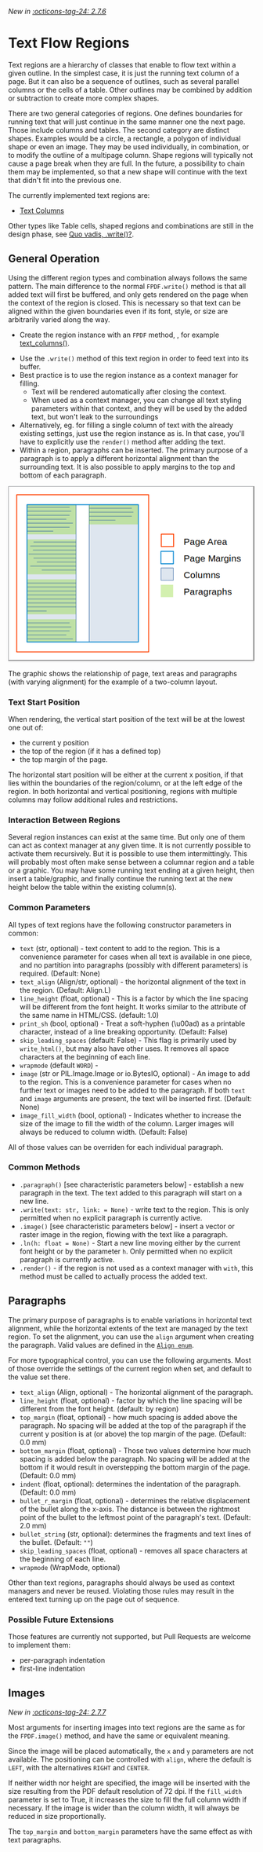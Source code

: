_New in [:octicons-tag-24: 2.7.6](https://github.com/py-pdf/fpdf2/blob/master/CHANGELOG.md)_

# Text Flow Regions #
Text regions are a hierarchy of classes that enable to flow text within a given outline. In the simplest case, it is just the running text column of a page. But it can also be a sequence of outlines, such as several parallel columns or the cells of a table. Other outlines may be combined by addition or subtraction to create more complex shapes.

There are two general categories of regions. One defines boundaries for running text that will just continue in the same manner one the next page. Those include columns and tables. The second category are distinct shapes. Examples would be a circle, a rectangle, a polygon of individual shape or even an image. They may be used individually, in combination, or to modify the outline of a multipage column. Shape regions will typically not cause a page break when they are full. In the future, a possibility to chain them may be implemented, so that a new shape will continue with the text that didn't fit into the previous one.

The currently implemented text regions are:

* [Text Columns](TextColumns.html)

Other types like Table cells, shaped regions and combinations are still in the design phase, see [Quo vadis, .write()?](https://github.com/py-pdf/fpdf2/discussions/339).


## General Operation ##
Using the different region types and combination always follows the same pattern. The main difference to the normal `FPDF.write()` method is that all added text will first be buffered, and only gets rendered on the page when the context of the region is closed. This is necessary so that text can be aligned within the given boundaries even if its font, style, or size are arbitrarily varied along the way.

* Create the region instance with an `FPDF` method, , for example [text_columns()](https://py-pdf.github.io/fpdf2/fpdf/fpdf.html#fpdf.fpdf.text_columns).
<!--
* future: (_If desired, add or subtract other shapes from it (with geometric regions)_).
-->
* Use the `.write()` method of this text region in order to feed text into its buffer.
* Best practice is to use the region instance as a context manager for filling.
    * Text will be rendered automatically after closing the context.
    * When used as a context manager, you can change all text styling parameters within that context, and they will be used by the added text, but won't leak to the surroundings
* Alternatively, eg. for filling a single column of text with the already existing settings, just use the region instance as is. In that case, you'll have to explicitly use the `render()` method after adding the text.
* Within a region, paragraphs can be inserted. The primary purpose of a paragraph is to apply a different horizontal alignment than the surrounding text. It is also possible to apply margins to the top and bottom of each paragraph.

![](tcols-paragraphs.png)

The graphic shows the relationship of page, text areas and paragraphs (with varying alignment) for the example of a two-column layout.


### Text Start Position ###
When rendering, the vertical start position of the text will be at the lowest one out of:

* the current y position
* the top of the region (if it has a defined top)
* the top margin of the page.

The horizontal start position will be either at the current x position, if that lies within the boundaries of the region/column, or at the left edge of the region.
In both horizontal and vertical positioning, regions with multiple columns may follow additional rules and restrictions.


### Interaction Between Regions ###
Several region instances can exist at the same time. But only one of them can act as context manager at any given time. It is not currently possible to activate them recursively. But it is possible to use them intermittingly. This will probably most often make sense between a columnar region and a table or a graphic. You may have some running text ending at a given height, then insert a table/graphic, and finally continue the running text at the new height below the table within the existing column(s).


### Common Parameters ###
All types of text regions have the following constructor parameters in common:

* `text` (str, optional) - text content to add to the region. This is a convenience parameter for cases when all text is available in one piece, and no partition into paragraphs (possibly with different parameters) is required. (Default: None)
* `text_align` (Align/str, optional) - the horizontal alignment of the text in the region. (Default: Align.L)
* `line_height` (float, optional) - This is a factor by which the line spacing will be different from the font height. It works similar to the attribute of the same name in HTML/CSS. (default: 1.0)
* `print_sh` (bool, optional) - Treat a soft-hyphen (\\u00ad) as a printable character, instead of a line breaking opportunity. (Default: False)
* `skip_leading_spaces` (default: False) - This flag is primarily used by `write_html()`, but may also have other uses. It removes all space characters at the beginning of each line.
* `wrapmode` (default `WORD`) -
* `image` (str or PIL.Image.Image or io.BytesIO, optional) - An image to add to the region. This is a convenience parameter for cases when no further text or images need to be added to the paragraph. If both `text` and `image` arguments are present, the text will be inserted first. (Default: None)
* `image_fill_width` (bool, optional) - Indicates whether to increase the size of the image to fill the width of the column. Larger images will always be reduced to column width. (Default: False)

All of those values can be overriden for each individual paragraph.


### Common Methods ###
* `.paragraph()` [see characteristic parameters below] - establish a new paragraph in the text. The text added to this paragraph will start on a new line.
* `.write(text: str, link: = None)` - write text to the region. This is only permitted when no explicit paragraph is currently active.
* `.image()` [see characteristic parameters below] - insert a vector or raster image in the region, flowing with the text like a paragraph.
* `.ln(h: float = None)` - Start a new line moving either by the current font height or by the parameter `h`. Only permitted when no explicit paragraph is currently active.
* `.render()` - if the region is not used as a context manager with `with`, this method must be called to actually process the added text.


## Paragraphs ##
The primary purpose of paragraphs is to enable variations in horizontal text alignment, while the horizontal extents of the text are managed by the text region. To set the alignment, you can use the `align` argument when creating the paragraph. Valid values are defined in the [`Align enum`](https://py-pdf.github.io/fpdf2/fpdf/enums.html#fpdf.enums.Align).

For more typographical control, you can use the following arguments. Most of those override the settings of the current region when set, and default to the value set there.

* `text_align` (Align, optional) - The horizontal alignment of the paragraph.
* `line_height` (float, optional) - factor by which the line spacing will be different from the font height. (default: by region)
* `top_margin` (float, optional) -  how much spacing is added above the paragraph. No spacing will be added at the top of the paragraph if the current y position is at (or above) the top margin of the page. (Default: 0.0 mm)
* `bottom_margin` (float, optional) - Those two values determine how much spacing is added below the paragraph. No spacing will be added at the bottom if it would result in overstepping the bottom margin of the page. (Default: 0.0 mm)
* `indent` (float, optional): determines the indentation of the paragraph. (Default: 0.0 mm)
* `bullet_r_margin` (float, optional) - determines the relative displacement of the bullet along the x-axis. The distance is between the rightmost point of the bullet to the leftmost point of the paragraph's text. (Default: 2.0 mm)
* `bullet_string` (str, optional): determines the fragments and text lines of the bullet. (Default: `""`)
* `skip_leading_spaces` (float, optional) - removes all space characters at the beginning of each line.
* `wrapmode` (WrapMode, optional)

Other than text regions, paragraphs should always be used as context managers and never be reused. Violating those rules may result in the entered text turning up on the page out of sequence.


### Possible Future Extensions ###
Those features are currently not supported, but Pull Requests are welcome to implement them:

* per-paragraph indentation
* first-line indentation


## Images ##
_New in [:octicons-tag-24: 2.7.7](https://github.com/py-pdf/fpdf2/blob/master/CHANGELOG.md)_

Most arguments for inserting images into text regions are the same as for the `FPDF.image()` method, and have the same or equivalent meaning.

Since the image will be placed automatically, the `x` and `y` parameters are not available. The positioning can be controlled with `align`, where the default is `LEFT`, with the alternatives `RIGHT` and `CENTER`.

If neither width nor height are specified, the image will be inserted with the size resulting from the PDF default resolution of 72 dpi. If the `fill_width` parameter is set to True, it increases the size to fill the full column width if necessary. If the image is wider than the column width, it will always be reduced in size proportionally.

The `top_margin` and `bottom_margin` parameters have the same effect as with text paragraphs.


